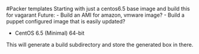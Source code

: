 #Packer templates 
Starting with just a centos6.5 base image and build this for vagarant
Future: - Build an AMI for amazon, vmware image?
        - Build a puppet configured image that is easily updated?
* CentOS 6.5 (Minimal) 64-bit

This will generate a build subdirectory and store the generated box in there. 
